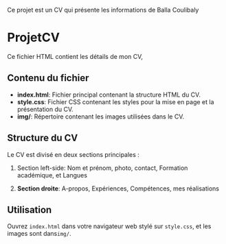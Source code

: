 Ce projet est un CV qui présente les informations de Balla Coulibaly
# ProjetCV

Ce fichier HTML contient les détails de mon CV, 
## Contenu du fichier

- **index.html**: Fichier principal contenant la structure HTML du CV.
- **style.css**: Fichier CSS contenant les styles pour la mise en page et la présentation du CV.
- **img/**: Répertoire contenant les images utilisées dans le CV.

## Structure du CV

Le CV est divisé en deux sections principales :
1. Section left-side: Nom et prénom, photo, contact, Formation académique, et Langues

2. **Section droite**: A-propos, Expériences, Compétences, mes réalisations

## Utilisation

Ouvrez `index.html` dans votre navigateur web stylé sur `style.css`, et les images sont dans`img/`.
